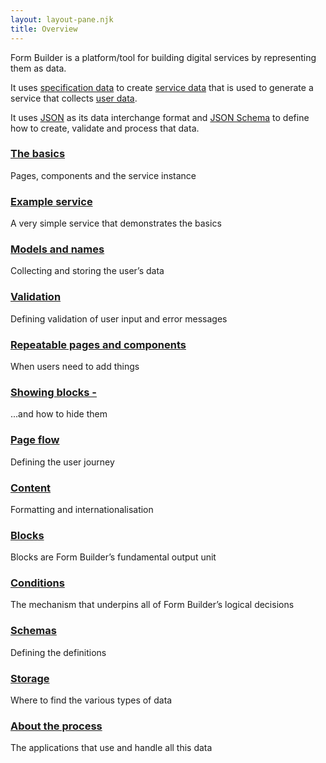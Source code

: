 ```yaml
---
layout: layout-pane.njk
title: Overview
---
```


Form Builder is a platform/tool for building digital services by representing them as data.

It uses [specification data](/overview/about-data#specification-data) to create [service data](/overview/about-data#service-data) that is used to generate a service that collects [user data](/overview/about-data#user-data).

It uses [JSON](/glossary#json-and-json-schema) as its data interchange format and [JSON Schema](/glossary#json-schema) to define how to create, validate and process that data.


<!--
What data does Form Builder use and create?
There are 3 basic types: user, service and specification data
-->

### [The basics](/overview/basics)

Pages, components and the service instance


### [Example service](/overview/basics-example-service)

A very simple service that demonstrates the basics


### [Models and names](/overview/model)

Collecting and storing the user’s data


### [Validation](/overview/validation)

Defining validation of user input and error messages


### [Repeatable pages and components](/overview/multiple)

When users need to add things


### [Showing blocks - ](/overview/block-show)

...and how to hide them


### [Page flow](/overview/flow)

Defining the user journey


### [Content](/overview/i18n)

Formatting and internationalisation


### [Blocks](/overview/block)

Blocks are Form Builder’s fundamental output unit


### [Conditions](/overview/logic)

The mechanism that underpins all of Form Builder’s logical decisions


### [Schemas](/overview/schemas)

Defining the definitions


### [Storage](/overview/storage)

Where to find the various types of data


### [About the process](/process)

The applications that use and handle all this data